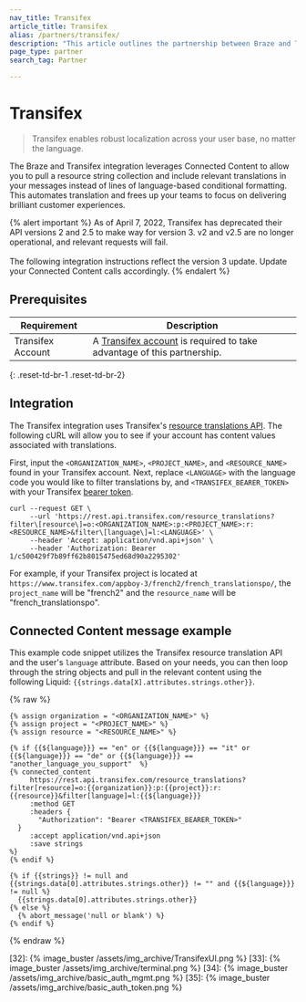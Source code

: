 ```yaml
---
nav_title: Transifex
article_title: Transifex
alias: /partners/transifex/
description: "This article outlines the partnership between Braze and Transifex, a localization platform that allows you to automate translation freeing up your teams to focus on delivering brilliant customer experiences."
page_type: partner
search_tag: Partner

---
```


# Transifex

> Transifex enables robust localization across your user base, no matter the language. 

The Braze and Transifex integration leverages Connected Content to allow you to pull a resource string collection and include relevant translations in your messages instead of lines of language-based conditional formatting. This automates translation and frees up your teams to focus on delivering brilliant customer experiences.

{% alert important %}
As of April 7, 2022, Transifex has deprecated their API versions 2 and 2.5 to make way for version 3. v2 and v2.5 are no longer operational, and relevant requests will fail. <br><br>The following integration instructions reflect the version 3 update. Update your Connected Content calls accordingly.
{% endalert %}

## Prerequisites

| Requirement| Description|
| ---| ---|
|Transifex Account | A [Transifex account](https://www.transifex.com/signin/) is required to take advantage of this partnership. |
{: .reset-td-br-1 .reset-td-br-2}

## Integration

The Transifex integration uses Transifex's [resource translations API](https://developers.transifex.com/reference/get_resource-translations). The following cURL will allow you to see if your account has content values associated with translations. 

First, input the `<ORGANIZATION_NAME>`, `<PROJECT_NAME>`, and `<RESOURCE_NAME>` found in your Transifex account. Next, replace `<LANGUAGE>` with the language code you would like to filter translations by, and `<TRANSIFEX_BEARER_TOKEN>` with your Transifex [bearer token](https://developers.transifex.com/reference/api-authentication).

```
curl --request GET \
     --url 'https://rest.api.transifex.com/resource_translations?filter\[resource\]=o:<ORGANIZATION_NAME>:p:<PROJECT_NAME>:r:<RESOURCE_NAME>&filter\[language\]=l:<LANGUAGE>' \
     --header 'Accept: application/vnd.api+json' \
     --header 'Authorization: Bearer 1/c500429f7b89ff62b8015475ed68d90a2295302'
```

For example, if your Transifex project is located at `https://www.transifex.com/appboy-3/french2/french_translationspo/`, the `project_name` will be "french2" and the `resource_name` will be "french_translationspo".

## Connected Content message example

This example code snippet utilizes the Transifex resource translation API and the user's `language` attribute. Based on your needs, you can then loop through the string objects and pull in the relevant content using the following Liquid: `{{strings.data[X].attributes.strings.other}}`.

{% raw %}
```
{% assign organization = "<ORGANIZATION_NAME>" %}
{% assign project = "<PROJECT_NAME>" %}
{% assign resource = "<RESOURCE_NAME>" %}

{% if {{${language}}} == "en" or {{${language}}} == "it" or {{${language}}} == "de" or {{${language}}} == "another_language_you_support"  %}
{% connected_content
     https://rest.api.transifex.com/resource_translations?filter[resource]=o:{{organization}}:p:{{project}}:r:{{resource}}&filter[language]=l:{{${language}}}
     :method GET
     :headers {
       "Authorization": "Bearer <TRANSIFEX_BEARER_TOKEN>"
  }
     :accept application/vnd.api+json
     :save strings
%}
{% endif %}

{% if {{strings}} != null and {{strings.data[0].attributes.strings.other}} != "" and {{${language}}} != null %}
  {{strings.data[0].attributes.strings.other}}
{% else %}
  {% abort_message('null or blank') %}
{% endif %}
```
{% endraw %}

[16]: [success@braze.com](mailto:success@braze.com)
[31]: https://docs.transifex.com/api/translation-strings
[32]: {% image_buster /assets/img_archive/TransifexUI.png %}
[33]: {% image_buster /assets/img_archive/terminal.png %}
[34]: {% image_buster /assets/img_archive/basic_auth_mgmt.png %}
[35]: {% image_buster /assets/img_archive/basic_auth_token.png %}
